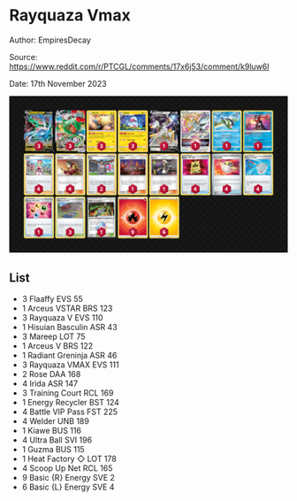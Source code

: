 # Rayquaza Vmax

Author: EmpiresDecay

Source: <https://www.reddit.com/r/PTCGL/comments/17x6j53/comment/k9luw6l>

Date: 17th November 2023

![decklist](../../images/PAR/Rayquaza%20Vmax/1-%20Rayquaza%20Vmax.png)

## List

* 3 Flaaffy EVS 55
* 1 Arceus VSTAR BRS 123
* 3 Rayquaza V EVS 110
* 1 Hisuian Basculin ASR 43
* 3 Mareep LOT 75
* 1 Arceus V BRS 122
* 1 Radiant Greninja ASR 46
* 3 Rayquaza VMAX EVS 111
* 2 Rose DAA 168
* 4 Irida ASR 147
* 3 Training Court RCL 169
* 1 Energy Recycler BST 124
* 4 Battle VIP Pass FST 225
* 4 Welder UNB 189
* 1 Kiawe BUS 116
* 4 Ultra Ball SVI 196
* 1 Guzma BUS 115
* 1 Heat Factory ◇ LOT 178
* 4 Scoop Up Net RCL 165
* 9 Basic {R} Energy SVE 2
* 6 Basic {L} Energy SVE 4
